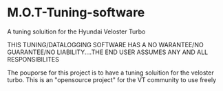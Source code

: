 M.O.T-Tuning-software
=====================

A tuning soluition for the  Hyundai Veloster Turbo

THIS TUNING/DATALOGGING SOFTWARE HAS A NO WARANTEE/NO GUARANTEE/NO LIABILITY....THE END USER ASSUMES ANY AND ALL RESPONSIBILITES 

The pouporse for this project is to have a tuning soluition for the veloster turbo.
This is an "opensource project" for the VT community to use freely
